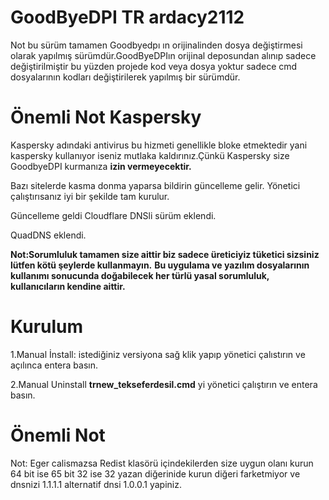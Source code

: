 # GoodByeDPI TR ardacy2112
Not bu sürüm tamamen Goodbyedpı ın orijinalinden dosya değiştirmesi olarak yapılmış sürümdür.GoodByeDPIın orijinal deposundan alınıp sadece değiştirilmiştir bu yüzden projede kod veya dosya yoktur sadece cmd dosyalarının kodları değiştirilerek yapılmış bir sürümdür.










# Önemli Not Kaspersky


Kaspersky adındaki antivirus bu hizmeti genellikle bloke etmektedir yani kaspersky kullanıyor iseniz mutlaka kaldırınız.Çünkü Kaspersky size GoodbyeDPI kurmanıza **izin vermeyecektir.**






Bazı sitelerde kasma donma yaparsa bildirin güncelleme gelir.
Yönetici çalıştırısanız iyi bir şekilde tam kurulur.

Güncelleme geldi Cloudflare DNSli sürüm eklendi.

QuadDNS eklendi.

**Not:Sorumluluk tamamen size aittir biz sadece üreticiyiz tüketici sizsiniz lütfen kötü şeylerde kullanmayın.**
**Bu uygulama ve yazılım dosyalarının kullanımı sonucunda doğabilecek her türlü yasal sorumluluk, kullanıcıların kendine aittir.**


# Kurulum

1.Manual İnstall:
istediğiniz versiyona sağ klik yapıp yönetici çalıstırın ve açılınca entera basın.


2.Manual Uninstall
**trnew_tekseferdesil.cmd** yi yönetici çalıştırın ve entera basın.

# Önemli Not

Not: Eger calismazsa Redist klasörü içindekilerden size uygun olanı kurun 64 bit ise 65 bit 32 ise 32 yazan diğerinide kurun diğeri farketmiyor ve dnsnizi 1.1.1.1 alternatif dnsi 1.0.0.1 yapiniz.
